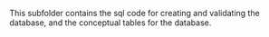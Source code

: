 This subfolder contains the sql code for creating and validating the database, and the conceptual tables for the database.
